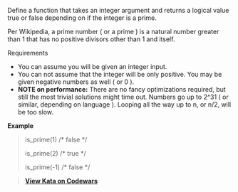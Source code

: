 Define a function that takes an integer argument and returns a logical value true or false depending on if the integer is a prime.

Per Wikipedia, a prime number ( or a prime ) is a natural number greater than 1 that has no positive divisors other than 1 and itself.

Requirements
- You can assume you will be given an integer input.
- You can not assume that the integer will be only positive. You may be given negative numbers as well ( or 0 ).
- **NOTE on performance:** There are no fancy optimizations required, but still the most trivial solutions might time out. Numbers go up to 2^31 ( or similar, depending on language ). Looping all the way up to n, or n/2, will be too slow.

**Example**
> is_prime(1)  /* false */
> 
> is_prime(2)  /* true  */
> 
> is_prime(-1) /* false */

> **[View Kata on Codewars](https://www.codewars.com/kata/5262119038c0985a5b00029f/train/java)**
